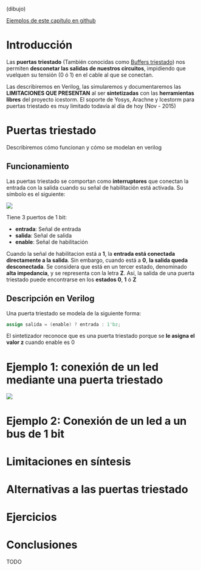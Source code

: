 (dibujo)

[Ejemplos de este capítulo en github](https://github.com/Obijuan/open-fpga-verilog-tutorial/tree/master/tutorial/T29-tristate)

# Introducción
Las **puertas triestado** (También conocidas como [Buffers triestado](https://es.wikipedia.org/wiki/Buffer_triestado)) nos permiten **desconetar las salidas de nuestros circuitos**, impidiendo que vuelquen su tensión (0 ó 1) en el cable al que se conectan.

Las describiremos en Verilog, las simularemos y documentaremos las **LIMITACIONES QUE PRESENTAN** al ser **sintetizadas** con las **herramientas libres** del proyecto icestorm. El soporte de Yosys, Arachne y Icestorm para puertas triestado es muy limitado todavía al día de hoy (Nov - 2015)

# Puertas triestado

Describiremos cómo funcionan y cómo se modelan en verilog

## Funcionamiento
Las puertas triestado se comportan como **interruptores** que conectan la entrada con la salida cuando su señal de habilitación está activada. Su símbolo es el siguiente:

![](https://github.com/Obijuan/open-fpga-verilog-tutorial/raw/master/tutorial/T29-tristate/images/tristate-1.png)

Tiene 3 puertos de 1 bit:
* **entrada**:  Señal de entrada
* **salida**: Señal de salida
* **enable**: Señal de habilitación

Cuando la señal de habilitacion está a **1**, la **entrada está conectada directamente a la salida**. Sin embargo, cuando está a **0**, **la salida queda desconectada**. Se considera que está en un tercer estado, denominado **alta impedancia**, y se representa con la letra **Z**.  Así, la salida de una puerta triestado puede encontrarse en los **estados 0**, **1** ó **Z**

## Descripción en Verilog

Una puerta triestado se modela de la siguiente forma:

```verilog
assign salida = (enable) ? entrada : 1'bz;
```

El sintetizador reconoce que es una puerta triestado porque se **le asigna el valor z** cuando enable es 0

# Ejemplo 1: conexión de un led mediante una puerta triestado

![](https://github.com/Obijuan/open-fpga-verilog-tutorial/raw/master/tutorial/T29-tristate/images/tristate-ex1.png)

# Ejemplo 2: Conexión de un led a un bus de 1 bit

# Limitaciones en síntesis

# Alternativas a las puertas triestado

# Ejercicios

# Conclusiones
TODO